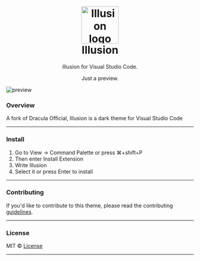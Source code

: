 <h1 align="center">
<img width="100px" src="https://i.imgur.com/jyH01Ay.png" alt="Illusion logo"><br />
  Illusion
</h1>

<p align="center">
  <p align="center">Illusion for Visual Studio Code.</p>
  <p align="center">Just a preview.</p>
  <img src="https://i.imgur.com/55eGfmG.png" alt="preview"/>
</p>

### Overview

A fork of Dracula Official, Illusion is a dark theme for Visual Studio Code

---

### Install

<ol>
  <li>Go to View -> Command Palette or press ⌘+shift+P</li>
  <li>Then enter Install Extension</li>
  <li>Write Illusion</li>
  <li>Select it or press Enter to install</li>
</ol>

---

### Contributing

<p>If you'd like to contribute to this theme, please read the contributing <a href="https://github.com/">guidelines</a>.</p>

---

### License

MIT © [License](#license)

---
